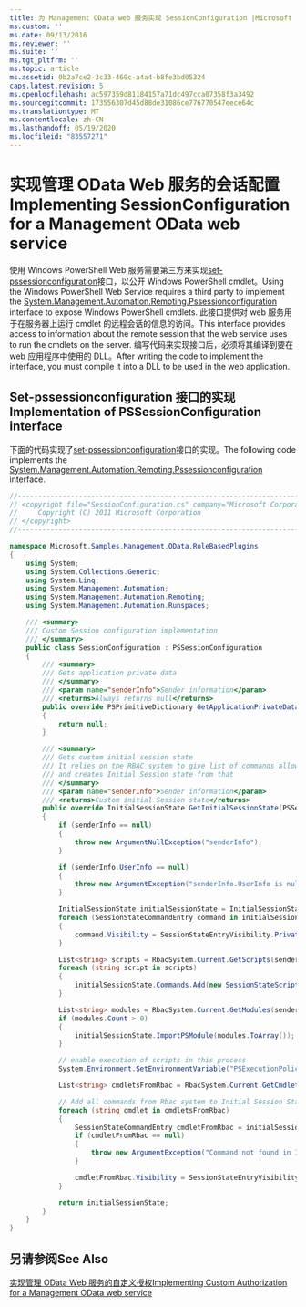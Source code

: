```yaml
---
title: 为 Management OData web 服务实现 SessionConfiguration |Microsoft Docs
ms.custom: ''
ms.date: 09/13/2016
ms.reviewer: ''
ms.suite: ''
ms.tgt_pltfrm: ''
ms.topic: article
ms.assetid: 0b2a7ce2-3c33-469c-a4a4-b8fe3bd05324
caps.latest.revision: 5
ms.openlocfilehash: ac597359d81184157a71dc497cca07358f3a3492
ms.sourcegitcommit: 173556307d45d88de31086ce776770547eece64c
ms.translationtype: MT
ms.contentlocale: zh-CN
ms.lasthandoff: 05/19/2020
ms.locfileid: "83557271"
---
```

# <a name="implementing-sessionconfiguration-for-a-management-odata-web-service"></a><span data-ttu-id="92f52-102">实现管理 OData Web 服务的会话配置</span><span class="sxs-lookup"><span data-stu-id="92f52-102">Implementing SessionConfiguration for a Management OData web service</span></span>

<span data-ttu-id="92f52-103">使用 Windows PowerShell Web 服务需要第三方来实现[set-pssessionconfiguration](/dotnet/api/System.Management.Automation.Remoting.PSSessionConfiguration)接口，以公开 Windows PowerShell cmdlet。</span><span class="sxs-lookup"><span data-stu-id="92f52-103">Using the Windows PowerShell Web Service requires a third party to implement the [System.Management.Automation.Remoting.Pssessionconfiguration](/dotnet/api/System.Management.Automation.Remoting.PSSessionConfiguration) interface to expose Windows PowerShell cmdlets.</span></span> <span data-ttu-id="92f52-104">此接口提供对 web 服务用于在服务器上运行 cmdlet 的远程会话的信息的访问。</span><span class="sxs-lookup"><span data-stu-id="92f52-104">This interface provides access to information about the remote session that the web service uses to run the cmdlets on the server.</span></span> <span data-ttu-id="92f52-105">编写代码来实现接口后，必须将其编译到要在 web 应用程序中使用的 DLL。</span><span class="sxs-lookup"><span data-stu-id="92f52-105">After writing the code to implement the interface, you must compile it into a DLL to be used in the web application.</span></span>

## <a name="implementation-of-pssessionconfiguration-interface"></a><span data-ttu-id="92f52-106">Set-pssessionconfiguration 接口的实现</span><span class="sxs-lookup"><span data-stu-id="92f52-106">Implementation of PSSessionConfiguration interface</span></span>

<span data-ttu-id="92f52-107">下面的代码实现了[set-pssessionconfiguration](/dotnet/api/System.Management.Automation.Remoting.PSSessionConfiguration)接口的实现。</span><span class="sxs-lookup"><span data-stu-id="92f52-107">The following code implements the [System.Management.Automation.Remoting.Pssessionconfiguration](/dotnet/api/System.Management.Automation.Remoting.PSSessionConfiguration) interface.</span></span>

```csharp
//-----------------------------------------------------------------------
// <copyright file="SessionConfiguration.cs" company="Microsoft Corporation">
//     Copyright (C) 2011 Microsoft Corporation
// </copyright>
//-----------------------------------------------------------------------

namespace Microsoft.Samples.Management.OData.RoleBasedPlugins
{
    using System;
    using System.Collections.Generic;
    using System.Linq;
    using System.Management.Automation;
    using System.Management.Automation.Remoting;
    using System.Management.Automation.Runspaces;

    /// <summary>
    /// Custom Session configuration implementation
    /// </summary>
    public class SessionConfiguration : PSSessionConfiguration
    {
        /// <summary>
        /// Gets application private data
        /// </summary>
        /// <param name="senderInfo">Sender information</param>
        /// <returns>Always returns null</returns>
        public override PSPrimitiveDictionary GetApplicationPrivateData(PSSenderInfo senderInfo)
        {
            return null;
        }

        /// <summary>
        /// Gets custom initial session state
        /// It relies on the RBAC system to give list of commands allowed for a user
        /// and creates Initial Session state from that
        /// </summary>
        /// <param name="senderInfo">Sender information</param>
        /// <returns>Custom initial Session state</returns>
        public override InitialSessionState GetInitialSessionState(PSSenderInfo senderInfo)
        {
            if (senderInfo == null)
            {
                throw new ArgumentNullException("senderInfo");
            }

            if (senderInfo.UserInfo == null)
            {
                throw new ArgumentException("senderInfo.UserInfo is null");
            }

            InitialSessionState initialSessionState = InitialSessionState.CreateDefault();
            foreach (SessionStateCommandEntry command in initialSessionState.Commands)
            {
                command.Visibility = SessionStateEntryVisibility.Private;
            }

            List<string> scripts = RbacSystem.Current.GetScripts(senderInfo.UserInfo);
            foreach (string script in scripts)
            {
                initialSessionState.Commands.Add(new SessionStateScriptEntry(script));
            }

            List<string> modules = RbacSystem.Current.GetModules(senderInfo.UserInfo);
            if (modules.Count > 0)
            {
                initialSessionState.ImportPSModule(modules.ToArray());
            }

            // enable execution of scripts in this process
            System.Environment.SetEnvironmentVariable("PSExecutionPolicyPreference", "unrestricted");

            List<string> cmdletsFromRbac = RbacSystem.Current.GetCmdlets(senderInfo.UserInfo);

            // Add all commands from Rbac system to Initial Session State commands
            foreach (string cmdlet in cmdletsFromRbac)
            {
                SessionStateCommandEntry cmdletFromRbac = initialSessionState.Commands.FirstOrDefault(item => string.Equals(item.Name, cmdlet, StringComparison.OrdinalIgnoreCase));
                if (cmdletFromRbac == null)
                {
                    throw new ArgumentException("Command not found in InitialSessionState " + cmdlet);
                }

                cmdletFromRbac.Visibility = SessionStateEntryVisibility.Public;
            }

            return initialSessionState;
        }
    }
}
```

## <a name="see-also"></a><span data-ttu-id="92f52-108">另请参阅</span><span class="sxs-lookup"><span data-stu-id="92f52-108">See Also</span></span>

[<span data-ttu-id="92f52-109">实现管理 OData Web 服务的自定义授权</span><span class="sxs-lookup"><span data-stu-id="92f52-109">Implementing Custom Authorization for a Management OData web service</span></span>](./implementing-custom-authorization-for-a-management-odata-web-service.md)
